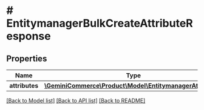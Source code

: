 # # EntitymanagerBulkCreateAttributeResponse


## Properties


Name | Type | Description | Notes
------------ | ------------- | ------------- | -------------
**attributes**| [**\GeminiCommerce\Product\Model\EntitymanagerAttribute[]**](EntitymanagerAttribute.md) |   | [optional]


[[Back to Model list]](../../README.md#models) [[Back to API list]](../../README.md#endpoints) [[Back to README]](../../README.md)